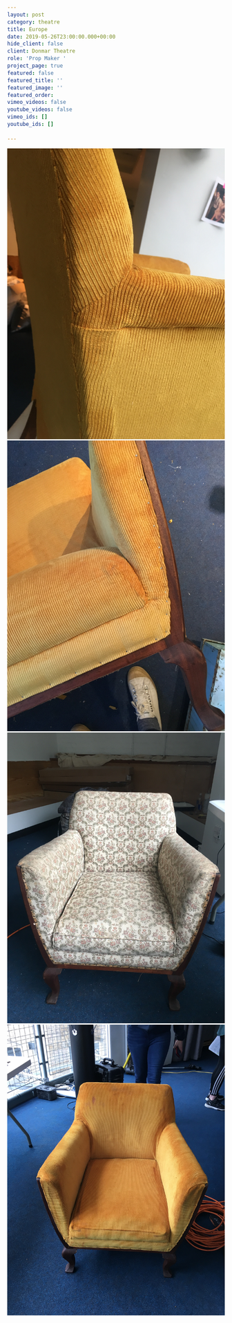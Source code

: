 ```yaml
---
layout: post
category: theatre
title: Europe
date: 2019-05-26T23:00:00.000+00:00
hide_client: false
client: Donmar Theatre
role: 'Prop Maker '
project_page: true
featured: false
featured_title: ''
featured_image: ''
featured_order: 
vimeo_videos: false
youtube_videos: false
vimeo_ids: []
youtube_ids: []

---
```

![](/uploads/img_0930.JPG)![](/uploads/img_0932.JPG)![](/uploads/img_0909.JPG)![](/uploads/img_0949.JPG)